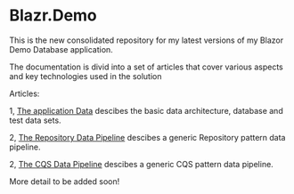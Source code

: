 # Blazr.Demo

This is the new consolidated repository for my latest versions of my Blazor Demo Database application.

The documentation is divid into a set of articles that cover various aspects and key technologies used in the solution

Articles:

1, [The application Data](./documents/data.md) descibes the basic data architecture, database and test data sets.

2, [The Repository Data Pipeline](./documents/RepositoryDataBrokers.md) descibes a generic Repository pattern data pipeline.

2, [The CQS Data Pipeline](./documents/CQSDataBrokers.md) descibes a generic CQS pattern data pipeline.

More detail to be added soon!  